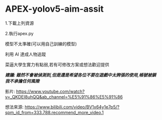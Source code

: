 # APEX-yolov5-aim-assit
1.下載上列資源

2.執行apex.py

模型不太準確(可以用自己訓練的模型)

利用 AI 達成人物追蹤

菜逼大學生實力有點弱,若有可修改方案或想法歡迎提供

<b><i>建議: 雖然不會被偵測到,但是還是希望各位不要在遊戲中太誇張的使用,帳號被鎖我不承擔任何風險</i></b>

影片: https://www.youtube.com/watch?v=_QKDEI8uhQQ&ab_channel=%E5%91%86%E5%91%86

想法來源: https://www.bilibili.com/video/BV1x64y1e7p5/?spm_id_from=333.788.recommend_more_video.1
